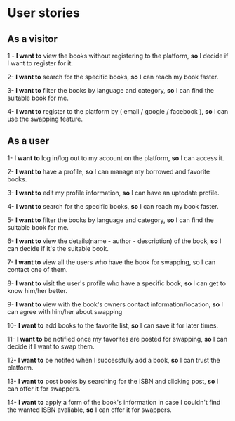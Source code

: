 # User stories

## **As a visitor**

1 - **I want to** view the books without registering to the platform, **so** I decide if I want to register for it. 

2- **I want to** search for the specific books, **so** I can reach my book faster.

3- **I want to** filter the books by language and category, **so** I can find the suitable book for me.

4-  **I want to** register to the platform by ( email / google / facebook ), **so** I can use the swapping feature.


## **As a user**
1- **I want to** log in/log out to my account on the platform, **so** I can access it.


2- **I want to** have a profile, **so** I can manage my borrowed and favorite books.

3- **I want to** edit my profile information, **so** I can have an uptodate profile.


4- **I want to** search for the specific books, **so** I can reach my book faster.

5- **I want to** filter the books by language and category, **so** I can find the suitable book for me.

6- **I want to** view the details(name - author - description) of the book, **so** I can decide if it's the suitable book.

7- **I want to** view all the users who have the book for swapping, so I can contact one of them.

8- **I want to** visit the  user's profile who have a specific book, **so** I can get to know him/her better.


9- **I want to** view with the book's owners contact information/location, **so** I can agree with him/her about swapping

10- **I want to** add books to the favorite list, **so** I can save it for later times.

11- **I want to** be notified once my favorites are posted for swapping, **so** I can decide if I want to swap them.

12- **I want to** be notifed when I successfully add a book, **so** I can trust the platform.

13- **I want to** post books by searching for the ISBN and clicking post, **so** I can offer it for swappers.

14- **I want to** apply a form of the book's information in case I couldn't find the wanted ISBN avaliable, **so** I can offer it for swappers.

